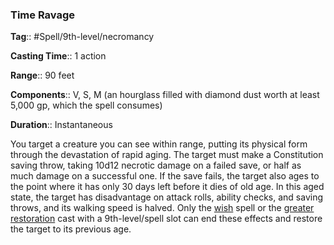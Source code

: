 ### Time Ravage

**Tag**:: #Spell/9th-level/necromancy

**Casting Time**:: 1 action

**Range**:: 90 feet

**Components**:: V, S, M (an hourglass filled with diamond dust worth at least 5,000 gp, which the spell consumes)

**Duration**:: Instantaneous

You target a creature you can see within range, putting its physical form through the devastation of rapid aging. The target must make a Constitution saving throw, taking 10d12 necrotic damage on a failed save, or half as much damage on a successful one. If the save fails, the target also ages to the point where it has only 30 days left before it dies of old age. In this aged state, the target has disadvantage on attack rolls, ability checks, and saving throws, and its walking speed is halved. Only the [wish](https://www.dndbeyond.com/spells/wish) spell or the [greater restoration](https://www.dndbeyond.com/spells/greater-restoration) cast with a 9th-level/spell slot can end these effects and restore the target to its previous age.